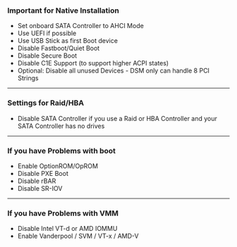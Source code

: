 ### Important for Native Installation

  - Set onboard SATA Controller to AHCI Mode
  - Use UEFI if possible
  - Use USB Stick as first Boot device
  - Disable Fastboot/Quiet Boot
  - Disable Secure Boot
  - Disable C1E Support (to support higher ACPI states)
  - Optional: Disable all unused Devices - DSM only can handle 8 PCI Strings

---

### Settings for Raid/HBA

  - Disable SATA Controller if you use a Raid or HBA Controller and your SATA Controller has no drives

---

### If you have Problems with boot

  - Enable OptionROM/OpROM
  - Disable PXE Boot
  - Disable rBAR
  - Disable SR-IOV

---

### If you have Problems with VMM

  - Disable Intel VT-d or AMD IOMMU
  - Enable Vanderpool / SVM / VT-x / AMD-V
